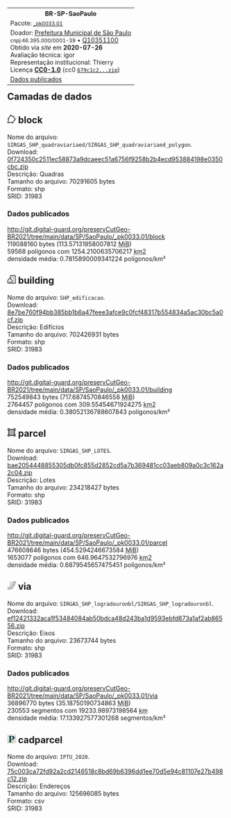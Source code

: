 <aside>
<table align="right">
<tr><th>BR-SP-SaoPaulo</th></tr>
<tr><td>
Pacote: <a target="_git" href="http://git.digital-guard.org/preserv-BR/blob/main/data/SP/SaoPaulo/_pk0033.01"><small>_pk0033.01</small></a>
</td></tr>
<tr><td>
Doador: <a rel="external" target="_doador" href="http://www.capital.sp.gov.br/">Prefeitura Municipal de São Paulo</a><br/>
<small>cnpj:46.395.000/0001-39</small> • <a rel="external" target="_doador" href="https://www.wikidata.org/wiki/Q10351100">Q10351100</a></small><br/>
Obtido via <i>site</i> em <b>2020-07-26</b><br/>
Avaliação técnica: igor<br/>
Representação institucional: Thierry<br/>
Licença <a rel="external" target="_doador" href="https://creativecommons.org/publicdomain/zero/1.0/"><b>CC0-1.0</b></a> (cc0 <a title="SHA256 679c1c29a07170adeaf8e29feb9d5e33375cff18813f431bf28f3f3bc31675ef.zip" href="http://dl.digital-guard.org/679c1c29a07170adeaf8e29feb9d5e33375cff18813f431bf28f3f3bc31675ef.zip"><code>679c1c2...zip</code></a>)
</td></tr>
<tr><td><a href="http://git.digital-guard.org/preservCutGeo-BR2021/tree/main/data/SP/SaoPaulo/_pk0033.01">Dados publicados</a></td></tr>
</table>
</aside>

<section>

# Camadas de dados
## <img src="https://raw.githubusercontent.com/digital-guard/preserv/main/docs/assets/layerIcon-block.png" alt="block" width="20"/> block

Nome do arquivo: `SIRGAS_SHP_quadraviariaed/SIRGAS_SHP_quadraviariaed_polygon`.<br/>Download: <a title="SHA256" href="http://dl.digital-guard.org/0f724350c2511ec58873a9dcaeec51a6756f9258b2b4ecd953884198e0350cbc.zip">0f724350c2511ec58873a9dcaeec51a6756f9258b2b4ecd953884198e0350cbc.zip</a><br/>Descrição: Quadras<br/>Tamanho do arquivo: 70291605 bytes<br/>Formato: shp<br/>SRID: 31983




### Dados publicados
<a href="http://git.digital-guard.org/preservCutGeo-BR2021/tree/main/data/SP/SaoPaulo/_pk0033.01/block">http://git.digital-guard.org/preservCutGeo-BR2021/tree/main/data/SP/SaoPaulo/_pk0033.01/block</a><br/>
119088160 bytes (113.57131958007812 <abbr title="mebibyte">MiB</abbr>)<br/>
59568 polígonos com 1254.2100635706217 <abbr title="quilômetros quadrados">km2</abbr><br/>densidade média: 0.7815890009341224 polígonos/km²
## <img src="https://raw.githubusercontent.com/digital-guard/preserv/main/docs/assets/layerIcon-building.png" alt="building" width="20"/> building

Nome do arquivo: `SHP_edificacao`.<br/>Download: <a title="SHA256" href="http://dl.digital-guard.org/8e7be760f94bb385bb1b6a47feee3afce9c0fcf48317b554834a5ac30bc5a0cf.zip">8e7be760f94bb385bb1b6a47feee3afce9c0fcf48317b554834a5ac30bc5a0cf.zip</a><br/>Descrição: Edifícios<br/>Tamanho do arquivo: 702426931 bytes<br/>Formato: shp<br/>SRID: 31983




### Dados publicados
<a href="http://git.digital-guard.org/preservCutGeo-BR2021/tree/main/data/SP/SaoPaulo/_pk0033.01/building">http://git.digital-guard.org/preservCutGeo-BR2021/tree/main/data/SP/SaoPaulo/_pk0033.01/building</a><br/>
752549843 bytes (717.6874570846558 <abbr title="mebibyte">MiB</abbr>)<br/>
2764457 polígonos com 309.55454671924275 <abbr title="quilômetros quadrados">km2</abbr><br/>densidade média: 0.38052136788607843 polígonos/km²
## <img src="https://raw.githubusercontent.com/digital-guard/preserv/main/docs/assets/layerIcon-parcel.png" alt="parcel" width="20"/> parcel

Nome do arquivo: `SIRGAS_SHP_LOTES`.<br/>Download: <a title="SHA256" href="http://dl.digital-guard.org/bae2054448855305db0fc855d2852cd5a7b369481cc03aeb809a0c3c162a2c04.zip">bae2054448855305db0fc855d2852cd5a7b369481cc03aeb809a0c3c162a2c04.zip</a><br/>Descrição: Lotes<br/>Tamanho do arquivo: 234218427 bytes<br/>Formato: shp<br/>SRID: 31983




### Dados publicados
<a href="http://git.digital-guard.org/preservCutGeo-BR2021/tree/main/data/SP/SaoPaulo/_pk0033.01/parcel">http://git.digital-guard.org/preservCutGeo-BR2021/tree/main/data/SP/SaoPaulo/_pk0033.01/parcel</a><br/>
476608646 bytes (454.5294246673584 <abbr title="mebibyte">MiB</abbr>)<br/>
1653077 polígonos com 646.9647532796976 <abbr title="quilômetros quadrados">km2</abbr><br/>densidade média: 0.6879545657475451 polígonos/km²
## <img src="https://raw.githubusercontent.com/digital-guard/preserv/main/docs/assets/layerIcon-via.png" alt="via" width="20"/> via

Nome do arquivo: `SIRGAS_SHP_logradouronbl/SIRGAS_SHP_logradouronbl`.<br/>Download: <a title="SHA256" href="http://dl.digital-guard.org/ef12421332aca1f53484084ab50bdca48d243ba1d9593ebfd873a1af2ab86556.zip">ef12421332aca1f53484084ab50bdca48d243ba1d9593ebfd873a1af2ab86556.zip</a><br/>Descrição: Eixos<br/>Tamanho do arquivo: 23673744 bytes<br/>Formato: shp<br/>SRID: 31983




### Dados publicados
<a href="http://git.digital-guard.org/preservCutGeo-BR2021/tree/main/data/SP/SaoPaulo/_pk0033.01/via">http://git.digital-guard.org/preservCutGeo-BR2021/tree/main/data/SP/SaoPaulo/_pk0033.01/via</a><br/>
36896770 bytes (35.18750190734863 <abbr title="mebibyte">MiB</abbr>)<br/>
230553 segmentos com 19233.98973198564 <abbr title="quilômetros">km</abbr><br/>densidade média: 17.133927577301268 segmentos/km²
## <img src="https://raw.githubusercontent.com/digital-guard/preserv/main/docs/assets/layerIcon-cadparcel.png" alt="cadparcel" width="20"/> cadparcel

Nome do arquivo: `IPTU_2020`.<br/>Download: <a title="SHA256" href="http://dl.digital-guard.org/75c003ca72fd92a2cd2146518c8bd69b6396dd1ee70d5e94c81107e27b498c12.zip">75c003ca72fd92a2cd2146518c8bd69b6396dd1ee70d5e94c81107e27b498c12.zip</a><br/>Descrição: Endereços<br/>Tamanho do arquivo: 125696085 bytes<br/>Formato: csv<br/>SRID: 31983







</section>


